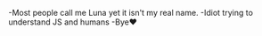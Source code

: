 -Most people call me Luna yet it isn't my real name.
-Idiot trying to understand JS and humans
-Bye❤️

<!---
plscallmeluna/plscallmeluna is a ✨ special ✨ repository because its `README.md` (this file) appears on your GitHub profile.
You can click the Preview link to take a look at your changes.
--->
